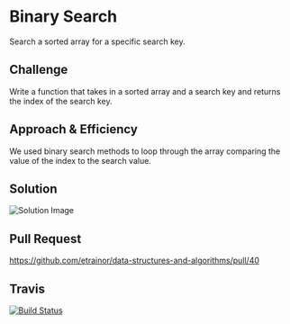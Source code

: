 # Binary Search
Search a sorted array for a specific search key.

## Challenge
Write a function that takes in a sorted array and a search key and returns the index of the search key.

## Approach & Efficiency
We used binary search methods to loop through the array comparing the value of the index to the search value.

## Solution
![Solution Image](../assets/array-binary-search.jpg)

## Pull Request
https://github.com/etrainor/data-structures-and-algorithms/pull/40

## Travis
[![Build Status](https://travis-ci.com/etrainor/data-structures-and-algorithms.svg?branch=master)](https://travis-ci.com/etrainor/data-structures-and-algorithms)

